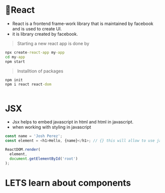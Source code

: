 # 👀React

- React is a frontend frame-work library that is maintained by facebook and is used to create UI.
- it is library created by facebook.
>Starting a new react app is done by
```cmd
npx create-react-app my-app
cd my-app
npm start
```
>Installtion of packages
```cmd
npm init
npm i react react-dom



```
# JSX 
- Jsx helps to embed javascript in html and html in javascript.
- when working with styling in javascript 

```javascript
const name = 'Josh Perez';
const element = <h1>Hello, {name}</h1>; // {} this will allow to use javascript expressions in between javascipt code

ReactDOM.render(
  element,
  document.getElementById('root')
);

```
# LETS learn about components 
